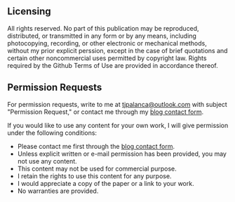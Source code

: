 ## Licensing

All rights reserved. No part of this publication may be reproduced, distributed, or transmitted in any form or by any means, including photocopying, recording, or other electronic or mechanical methods, without my prior explicit perssion, except in the case of brief quotations and certain other noncommercial uses permitted by copyright law. Rights required by the Github Terms of Use are provided in accordance thereof.

## Permission Requests

For permission requests, write to me at tjpalanca@outlook.com with subject "Permission Request," or contact me through my [blog contact form](http://www.jumbodumbothoughts.com/p/contact.html).

If you would like to use any content for your own work, I will give permission under the following conditions:

* Please contact me first through the [blog contact form](http://www.jumbodumbothoughts.com/p/contact.html).
* Unless explicit written or e-mail permission has been provided, you may not use any content.
* This content may not be used for commercial purpose.
* I retain the rights to use this content for any purpose.
* I would appreciate a copy of the paper or a link to your work.
* No warranties are provided.